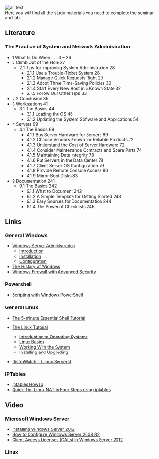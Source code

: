 ![alt text](http://bearpm.com/wp-content/uploads/2013/07/work-in-progress.png "Work in progress") <br />
Here you will find all the study materials you need to complete the seminar and lab.

## Literature
### The Practice of System and Network Administration
* 1 What to Do When . . . 3 – 26
* 2 Climb Out of the Hole 27
    * 2.1 Tips for Improving System Administration 28
        * 2.1.1 Use a Trouble-Ticket System 28
        * 2.1.2 Manage Quick Requests Right 29
        * 2.1.3 Adopt Three Time-Saving Policies 30
        * 2.1.4 Start Every New Host in a Known State 32
        * 2.1.5 Follow Our Other Tips 33
* 2.2 Conclusion 36
* 3 Workstations 41
    * 3.1 The Basics 44
        * 3.1.1 Loading the OS 46
        * 3.1.2 Updating the System Software and Applications 54
* 4 Servers 69
    * 4.1 The Basics 69
        * 4.1.1 Buy Server Hardware for Servers 69
        * 4.1.2 Choose Vendors Known for Reliable Products 72
        * 4.1.3 Understand the Cost of Server Hardware 72
        * 4.1.4 Consider Maintenance Contracts and Spare Parts 74
        * 4.1.5 Maintaining Data Integrity 78
        * 4.1.6 Put Servers in the Data Center 78
        * 4.1.7 Client Server OS Configuration 79
        * 4.1.8 Provide Remote Console Access 80
        * 4.1.9 Mirror Boot Disks 83
* 9 Documentation 241
    * 9.1 The Basics 242
        * 9.1.1 What to Document 242
        * 9.1.2 A Simple Template for Getting Started 243
        * 9.1.3 Easy Sources for Documentation 244
        * 9.1.4 The Power of Checklists 246
## Links   
### General Windows
* [Windows Server Administration](http://en.wikiversity.org/wiki/Windows_Server_Administration)
    - [Introduction](http://en.wikiversity.org/wiki/Windows_Server_Administration/Introduction)
    - [Installation](http://en.wikiversity.org/wiki/Windows_Server_Administration/Installation)
    - [Configuration](http://en.wikiversity.org/wiki/Windows_Server_Administration/Configuration)
* [The History of Windows](http://windows.microsoft.com/en-us/windows/history#T1=era0)
* [Windows Firewall with Advanced Security](http://technet.microsoft.com/en-us/library/ff602926(v=ws.10).aspx)

### Powershell
* [Scripting with Windows PowerShell](http://technet.microsoft.com/en-us/library/bb978526.aspx)

### General Linux
* [The 5-minute Essential Shell Tutorial](http://community.linuxmint.com/tutorial/view/100)

* [The Linux Tutorial](http://www.linux-tutorial.info/)
    - [Introduction to Operating Systems](http://www.linux-tutorial.info/modules.php?name=MContent&pageid=1)
    - [Linux Basics](http://www.linux-tutorial.info/modules.php?name=MContent&pageid=7)
    - [Working With the System](http://www.linux-tutorial.info/modules.php?name=MContent&pageid=49)
    - [Installing and Upgrading](http://www.linux-tutorial.info/modules.php?name=MContent&pageid=200)

* [DistroWatch - (Linux Servers)](http://distrowatch.com/search.php?category=Server)

### IPTables

* [Iptables HowTo](https://help.ubuntu.com/community/IptablesHowTo)
* [Quick-Tip: Linux NAT in Four Steps using iptables](http://www.revsys.com/writings/quicktips/nat.html)

## Video
### Microsoft Windows Server
* [Installing Windows Server 2012](http://www.youtube.com/watch?v=3DLTo-j9qck)
* [How to Configure Windows Server 2008 R2](http://www.youtube.com/watch?v=qjW4NSadIM8)
* [Client Access Licenses (CALs) in Windows Server 2012](https://www.youtube.com/watch?v=UyfHOrhM_7U)
### Linux
